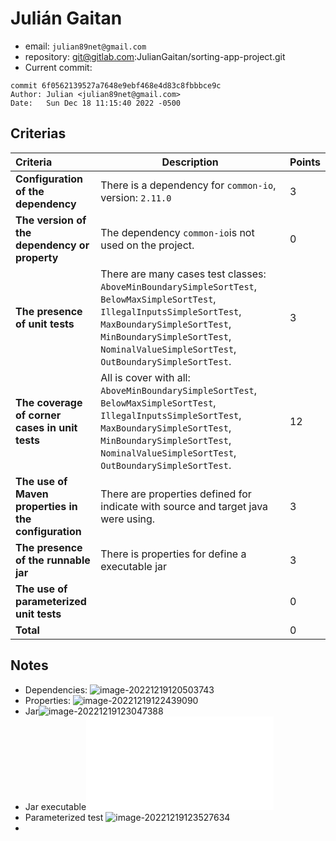 # Julián Gaitan 

* email: `julian89net@gmail.com`
* repository: git@gitlab.com:JulianGaitan/sorting-app-project.git
* Current commit:
```shell
commit 6f0562139527a7648e9ebf468e4d83c8fbbbce9c
Author: Julian <julian89net@gmail.com>
Date:   Sun Dec 18 11:15:40 2022 -0500
```

## Criterias
| Criteria                                             | Description                                                  | Points |
| :--------------------------------------------------- | ------------------------------------------------------------ | ------ |
| **Configuration of the dependency**                  | There is a dependency for `common-io`, version: `2.11.0`     | 3      |
| **The version of the dependency or property**        | The dependency `common-io`is not used on the project.        | 0      |
| **The presence of unit tests**                       | There are many cases test classes: `AboveMinBoundarySimpleSortTest`, `BelowMaxSimpleSortTest`, `IllegalInputsSimpleSortTest`, `MaxBoundarySimpleSortTest`, `MinBoundarySimpleSortTest`, `NominalValueSimpleSortTest`, `OutBoundarySimpleSortTest`. | 3      |
| **The coverage of corner cases in unit tests**       | All is cover with all: `AboveMinBoundarySimpleSortTest`, `BelowMaxSimpleSortTest`, `IllegalInputsSimpleSortTest`, `MaxBoundarySimpleSortTest`, `MinBoundarySimpleSortTest`, `NominalValueSimpleSortTest`, `OutBoundarySimpleSortTest`. | 12     |
| **The use of Maven properties in the configuration** | There are properties defined for indicate with source and target java were using. | 3      |
| **The presence of the runnable jar**                 | There is properties for define a executable jar              | 3      |
| **The use of parameterized unit tests**              |                                                              | 0      |
| **Total**                                            |                                                              | 0      |

## Notes

* Dependencies: ![image-20221219120503743](/home/juancardona/Workbench/java-deep-epam-2022-23/images/image-20221219120503743.png)
* Properties: ![image-20221219122439090](/home/juancardona/Workbench/java-deep-epam-2022-23/images/image-20221219122439090.png)
* Jar![image-20221219123047388](/home/juancardona/Workbench/java-deep-epam-2022-23/images/image-20221219123047388.png) 
* Jar executable![image-20221219123328547](/home/juancardona/Workbench/java-deep-epam-2022-23/images/README.md)
* Parameterized test ![image-20221219123527634](/home/juancardona/Workbench/java-deep-epam-2022-23/images/image-20221219123527634.png)
* 
